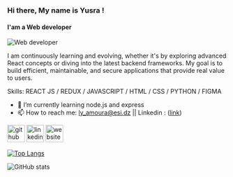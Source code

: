 
### Hi there, My name is **Yusra** !
#### I'am a Web developer
![Web developer](https://my-portfolio-website-psi-nine.vercel.app/services)

I am continuously learning and evolving, whether it's by exploring advanced React concepts or diving into the latest backend frameworks. My goal is to build efficient, maintainable, and secure applications that provide real value to users.

Skills: REACT JS / REDUX / JAVASCRIPT / HTML / CSS / PYTHON / FIGMA 

- 🌱 I’m currently learning node.js and express  
- 📫 How to reach me:  ly_amoura@esi.dz || Linkedin : ([link](https://www.linkedin.com/in/yusra-amoura-bb335720b/)) 


[<img src='https://cdn.jsdelivr.net/npm/simple-icons@3.0.1/icons/github.svg' alt='github' height='40'>](https://github.com/arsuy.mr)  [<img src='https://cdn.jsdelivr.net/npm/simple-icons@3.0.1/icons/linkedin.svg' alt='linkedin' height='40'>](https://www.linkedin.com/in/https://www.linkedin.com/in/yusra-amoura-bb335720b//)  [<img src='https://cdn.jsdelivr.net/npm/simple-icons@3.0.1/icons/icloud.svg' alt='website' height='40'>](https://my-portfolio-website-psi-nine.vercel.app/services)  

[![Top Langs](https://github-readme-stats.vercel.app/api/top-langs/?username=arsuy.mr)](https://github.com/anuraghazra/github-readme-stats)

![GitHub stats](https://github-readme-stats.vercel.app/api?username=arsuy.mr&show_icons=true)  

